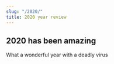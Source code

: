 ```yaml
---
slug: "/2020/"
title: 2020 year review
---
```


## 2020 has been amazing

What a wonderful year with a deadly virus

